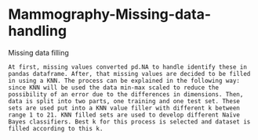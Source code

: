 # Mammography-Missing-data-handling
Missing data filling


	At first, missing values converted pd.NA to handle identify these in pandas dataframe. After, that missing values are decided to be filled in using a KNN. The process can be explained in the following way: since KNN will be used the data min-max scaled to reduce the possibility of an error due to the differences in dimensions. Then, data is split into two parts, one training and one test set. These sets are used put into a KNN value filler with different k between range 1 to 21. KNN filled sets are used to develop different Naïve Bayes classifiers. Best k for this process is selected and dataset is filled according to this k. 

